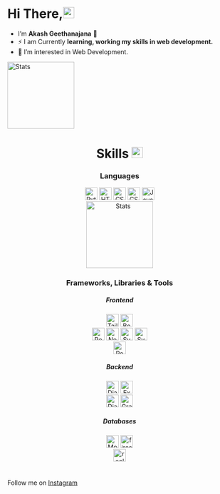### <h1>Hi There,<img src="https://raw.githubusercontent.com/MartinHeinz/MartinHeinz/master/wave.gif" height="25px"></h1> 

- I’m <b>Akash Geethanajana</b> :hugs:
- ⚡ I am Currently **learning, working my skills in web development.**
- 👀 I’m interested in Web Development.

<img alt="Stats" height="150px"  src="https://github-readme-stats.vercel.app/api?username=geethakash&show_icons=true&locale=en&theme=tokyonight" />

<!-- # -->

<h1 align="center">
 Skills <img src = "https://media2.giphy.com/media/QssGEmpkyEOhBCb7e1/giphy.gif?cid=ecf05e47a0n3gi1bfqntqmob8g9aid1oyj2wr3ds3mg700bl&rid=giphy.gif" height="25px"> 
</h1>

<div align="center">
  <h3>Languages</h3>
  <img alt="Python" height="28px" src="https://img.shields.io/badge/python-1a1e33?style=for-the-badge&logo=python&logoColor=7CD9C1" />
  <img alt="HTML5" height="28px" src="https://img.shields.io/badge/HTML5-E34F26?style=for-the-badge&logo=html5&logoColor=white" />
  <img alt="CSS3" height="28px" src="https://img.shields.io/badge/CSS3-1572B6?style=for-the-badge&logo=css3&logoColor=white" />
  <img alt="CSS3" height="28px" src="https://img.shields.io/badge/sass-1572B6?style=for-the-badge&logo=sass&color=F4B0EC" />
  <img alt="JavaScript" height="28px" src="https://img.shields.io/badge/JavaScript-F7DF1E?style=for-the-badge&logo=javascript&logoColor=black" />
 <br/>
 <img alt="Stats" height="150px"  src="https://github-readme-stats.vercel.app/api/top-langs/?username=geethakash&layout=compact&langs_count=8&theme=tokyonight&custom_title=Most%20Used%20Langauges&include_all_commits=true&count_private=true" />
 
  
  <br/>

  <h3>Frameworks, Libraries & Tools</h3>
 <h5>Frontend</h5>
  <img alt="TailwindCSS" height="28px" src="https://img.shields.io/badge/tailwindcss-%2338B2AC.svg?style=for-the-badge&logo=tailwind-css&logoColor=white" />
  <img alt="Bootstrap" height="28px" src="https://img.shields.io/badge/bootstrap-%23563D7C.svg?style=for-the-badge&logo=bootstrap&logoColor=white" />

 <br/>
  <img alt="React" height="28px" src="https://img.shields.io/badge/React-20232A?style=for-the-badge&logo=react&logoColor=#aca9de" />
  <img alt="Next.js" height="28px" src="https://img.shields.io/badge/Next-js-20232A?style=for-the-badge&logo=next.js&logoColor=white" />
  <img alt="Svelte" height="28px" src="https://img.shields.io/badge/Svelte-4A4A55?style=for-the-badge&logo=svelte&logoColor=FF3E00" />
 <img alt="SvelteKit" height="28px" src="https://img.shields.io/badge/Svelte-kit-4A4A55?style=for-the-badge&logo=svelte&logoColor=FF3E00" />
 <br/>
 <img alt="Redux" height="28px" src="https://img.shields.io/badge/Redux-20232A?style=for-the-badge&logo=redux&logoColor=8955EE" />
 
 <br/>
  <h5>Backend</h5>
  <img alt="Django" height="28px" src="https://img.shields.io/badge/django-%23092E20.svg?style=for-the-badge&logo=django&logoColor=61DAFB" />
  <img alt="Express" height="28px" src="https://img.shields.io/badge/express-white.svg?style=for-the-badge&logo=express&logoColor=black" />
  <br/>
  <img alt="DjangoRestFramework" height="28px" src="https://img.shields.io/badge/DJANGO-REST-ff1709?style=for-the-badge&logo=django&logoColor=white&color=ff1709&labelColor=gray" />
  <img alt="GraphQL" height="28px" src="https://img.shields.io/badge/GraphQL-%23092E20.svg?style=for-the-badge&logo=graphql&color=F1D1F1&logoColor=E71FEA" />
  
  
  <br/>
 <h5>Databases</h5>
  <img alt="MongoDB" height="28px" src="https://img.shields.io/badge/Mongo DB-%23092E20.svg?style=for-the-badge&logo=mongodb&color=a9deb7" />
  <img alt="firestore" height="28px" src="https://img.shields.io/badge/Firestore-ff1709?style=for-the-badge&logo=firebase&color=F4F2A8" /><br/>
  <img alt="realtime-database" height="28px" src="https://img.shields.io/badge/Realtime Database-ff1709?style=for-the-badge&logo=firebase&color=F4F2A8" />
  
  
  
  
</div>
 
#

 Follow me on [Instagram](https://www.instagram.com/geeth_akash/)

